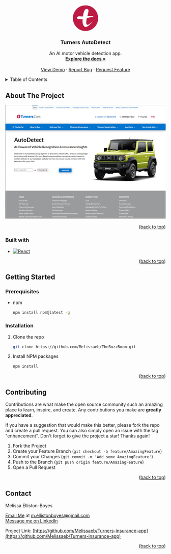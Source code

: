 <a name="readme-top"></a>

<!-- PROJECT LOGO -->
<br />
<div align="center">
  <a href="https://https://github.com/Melissaeb/Turners-insurance-app">
    <img src="/public/turners-logo-small.png" alt="Logo" width="80" height="80">
  </a>

<h3 align="center">Turners AutoDetect</h3>

  <p align="center">
    An AI motor vehicle detection app.
    <br />
    <a href="https://github.com/Melissaeb/Turners-insurance-app"><strong>Explore the docs »</strong></a>
    <br />
    <br />
    <a href="https://zealous-field-0246d320f.5.azurestaticapps.net/">View Demo</a>
    ·
    <a href="https://github.com/Melissaeb/Turners-insurance-app/issues/new?labels=bug&template=bug-report---.md">Report Bug</a>
    ·
    <a href="https://github.com/Melissaeb/Turners-insurance-app/issues/new?labels=enhancement&template=feature-request---.md">Request Feature</a>
  </p>
</div>

<!-- TABLE OF CONTENTS -->
<details>
  <summary>Table of Contents</summary>
  <ol>
    <li>
      <a href="#about-the-project">About The Project</a>
      <ul>
        <li><a href="#built-with">Built With</a></li>
      </ul>
    </li>
    <li>
      <a href="#getting-started">Getting Started</a>
      <ul>
        <li><a href="#prerequisites">Prerequisites</a></li>
        <li><a href="#installation">Installation</a></li>
      </ul>
    </li>
    <li><a href="#contact">Contact</a></li>
    <li><a href="#acknowledgments">Acknowledgments</a></li>
  </ol>
</details>

<!-- ABOUT THE PROJECT -->

## About The Project

[![Product Name Screen Shot][product-screenshot]](https://example.com)

<p align="right">(<a href="#readme-top">back to top</a>)</p>

### Built with

- [![React][React.js]][React-url]

<p align="right">(<a href="#readme-top">back to top</a>)</p>

<!-- GETTING STARTED -->

## Getting Started

### Prerequisites

- npm
  ```sh
  npm install npm@latest -g
  ```

### Installation

1. Clone the repo
   ```sh
   git clone https://github.com/Melissaeb/TheBuzzRoom.git
   ```
2. Install NPM packages
   ```sh
   npm install
   ```

<p align="right">(<a href="#readme-top">back to top</a>)</p>

<!-- CONTRIBUTING -->

## Contributing

Contributions are what make the open source community such an amazing place to learn, inspire, and create. Any contributions you make are **greatly appreciated**.

If you have a suggestion that would make this better, please fork the repo and create a pull request. You can also simply open an issue with the tag "enhancement".
Don't forget to give the project a star! Thanks again!

1. Fork the Project
2. Create your Feature Branch (`git checkout -b feature/AmazingFeature`)
3. Commit your Changes (`git commit -m 'Add some AmazingFeature'`)
4. Push to the Branch (`git push origin feature/AmazingFeature`)
5. Open a Pull Request

<p align="right">(<a href="#readme-top">back to top</a>)</p>

<!-- CONTACT -->

## Contact

Melissa Elliston-Boyes

[Email Me](m.ellistonboyes@gmail.com) at m.ellistonboyes@gmail.com
<br />
[Message me on LinkedIn](https://www.linkedin.com/in/melissa-elliston-boyes-158259301/)

Project Link: [https://github.com/Melissaeb/Turners-insurance-app](https://github.com/Melissaeb/Turners-insurance-app)

<p align="right">(<a href="#readme-top">back to top</a>)</p>

<!-- MARKDOWN LINKS & IMAGES -->
<!-- https://www.markdownguide.org/basic-syntax/#reference-style-links -->

[linkedin-shield]: https://img.shields.io/badge/-LinkedIn-black.svg?style=for-the-badge&logo=linkedin&colorB=555
[linkedin-url]: https://www.linkedin.com/in/melissa-elliston-boyes-158259301/
[product-screenshot]: /src/assets/Screenshot.PNG
[React.js]: https://img.shields.io/badge/React-20232A?style=for-the-badge&logo=react&logoColor=61DAFB
[React-url]: https://reactjs.org/
